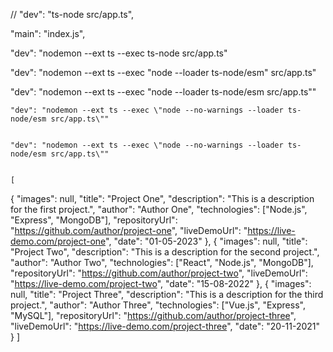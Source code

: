 // "dev": "ts-node src/app.ts",

"main": "index.js",

"dev": "nodemon --ext ts --exec ts-node src/app.ts"

"dev": "nodemon --ext ts --exec \"node --loader ts-node/esm\" src/app.ts"

"dev": "nodemon --ext ts --exec \"node --loader ts-node/esm src/app.ts\""

    "dev": "nodemon --ext ts --exec \"node --no-warnings --loader ts-node/esm src/app.ts\""


    "dev": "nodemon --ext ts --exec \"node --no-warnings --loader ts-node/esm src/app.ts\""


    [

{
"images": null,
"title": "Project One",
"description": "This is a description for the first project.",
"author": "Author One",
"technologies": ["Node.js", "Express", "MongoDB"],
"repositoryUrl": "https://github.com/author/project-one",
"liveDemoUrl": "https://live-demo.com/project-one",
"date": "01-05-2023"
},
{
"images": null,
"title": "Project Two",
"description": "This is a description for the second project.",
"author": "Author Two",
"technologies": ["React", "Node.js", "MongoDB"],
"repositoryUrl": "https://github.com/author/project-two",
"liveDemoUrl": "https://live-demo.com/project-two",
"date": "15-08-2022"
},
{
"images": null,
"title": "Project Three",
"description": "This is a description for the third project.",
"author": "Author Three",
"technologies": ["Vue.js", "Express", "MySQL"],
"repositoryUrl": "https://github.com/author/project-three",
"liveDemoUrl": "https://live-demo.com/project-three",
"date": "20-11-2021"
}
]
